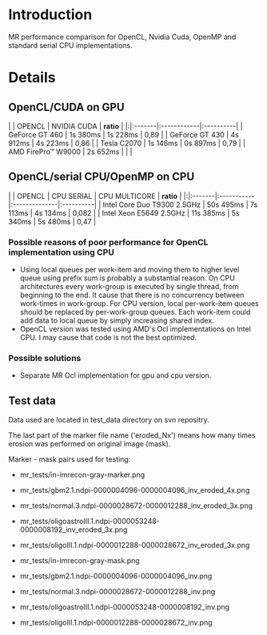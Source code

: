 # Introduction #

MR performance comparison for OpenCL, Nvidia Cuda, OpenMP and standard serial CPU implementations.


# Details #

## OpenCL/CUDA on GPU ##

| | OPENCL | NVIDIA CUDA | **ratio** |
|:|:-------|:------------|:----------|
| GeForce GT 460 | 1s 380ms | 1s 228ms    | 0,89      |
| GeForce GT 430 | 4s 912ms | 4s 223ms    | 0,86      |
| Tesla C2070 | 1s 146ms | 0s 897ms    | 0,79      |
| AMD FirePro™ W9000 | 2s 652ms |             |           |

## OpenCL/serial CPU/OpenMP on CPU ##

| | OPENCL | CPU SERIAL | CPU MULTICORE | **ratio** |
|:|:-------|:-----------|:--------------|:----------|
| Intel Core Duo T9300 2.5GHz | 50s 495ms | 7s 113ms   | 4s 134ms      | 0,082     |
| Intel Xeon E5649 2.5GHz | 11s 385ms | 5s 340ms   | 5s 480ms      | 0,47      |

### Possible reasons of poor performance for OpenCL implementation using CPU ###
  * Using local queues per work-item and moving them to higher level queue using prefix sum is probably a substantial reason. On CPU architectures every work-group is executed by single thread, from beginning to the end. It cause that there is no concurrency between work-times in work-group. For CPU version, local per-work-item queues should be replaced by per-work-group queues. Each work-item could add data to local queue by simply increasing shared index.
  * OpenCL version was tested using AMD's Ocl implementations on Intel CPU. I may cause that code is not the best optimized.

### Possible solutions ###
  * Separate MR Ocl implementation for gpu and cpu version.



## Test data ##

Data used are located in test\_data directory on svn repositry.

The last part of the marker file name ('eroded\_Nx') means how many times
erosion was performed on original image (mask).

Marker - mask pairs used for testing:

  * mr\_tests/in-imrecon-gray-marker.png
  * mr\_tests/gbm2.1.ndpi-0000004096-0000004096\_inv\_eroded\_4x.png
  * mr\_tests/normal.3.ndpi-0000028672-0000012288\_inv\_eroded\_3x.png
  * mr\_tests/oligoastroIII.1.ndpi-0000053248-0000008192\_inv\_eroded\_3x.png
  * mr\_tests/oligoIII.1.ndpi-0000012288-0000028672\_inv\_eroded\_3x.png

  * mr\_tests/in-imrecon-gray-mask.png
  * mr\_tests/gbm2.1.ndpi-0000004096-0000004096\_inv.png
  * mr\_tests/normal.3.ndpi-0000028672-0000012288\_inv.png
  * mr\_tests/oligoastroIII.1.ndpi-0000053248-0000008192\_inv.png
  * mr\_tests/oligoIII.1.ndpi-0000012288-0000028672\_inv.png